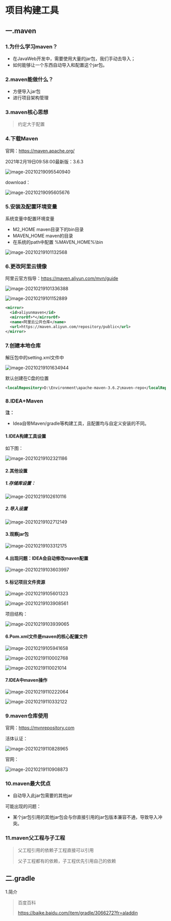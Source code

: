 # 项目构建工具

## 一.maven

### 1.为什么学习maven？

- 在JavaWeb开发中，需要使用大量的jar包，我们手动去导入；
- 如何能够让一个东西自动导入和配置这个jar包。

### 2.maven能做什么？

- 方便导入jar包
- 进行项目架构管理

### 3.maven核心思想

> 约定大于配置

### 4.下载Maven

官网：https://maven.apache.org/

2021年2月19日09:58:00最新版：3.6.3

![image-20210219095540940](../imgs/image-20210219095540940.png)

download：

![image-20210219095605676](../imgs/image-20210219095605676.png)

### 5.安装及配置环境变量

系统变量中配置环境变量

- M2_HOME maven目录下的bin目录
- MAVEN_HOME maven的目录
- 在系统的path中配置 %MAVEN_HOME%\bin

![image-20210219101132568](../imgs/image-20210219101132568.png)

### 6.更改阿里云镜像

阿里云官方指导：https://maven.aliyun.com/mvn/guide

![image-20210219101336388](../imgs/image-20210219101336388.png)

![image-20210219101152889](../imgs/image-20210219101152889.png)

```xml
<mirror>
  <id>aliyunmaven</id>
  <mirrorOf>*</mirrorOf>
  <name>阿里云公共仓库</name>
  <url>https://maven.aliyun.com/repository/public</url>
</mirror>
```

### 7.创建本地仓库

解压包中的setting.xml文件中

![image-20210219101634944](../imgs/image-20210219101634944.png)

默认创建在C盘的位置

```xml
<localRepository>D:\Environment\apache-maven-3.6.2\maven-repo</localRepository>
```

### 8.IDEA+Maven

**注：**

- Idea自带Maven/gradle等构建工具，且配置均与自定义安装的不同。

#### 1.IDEA构建工具设置

如下图：

![image-20210219102321186](../imgs/image-20210219102321186.png)

#### 2.其他设置

##### 1.存储库设置：

![image-20210219102610116](../imgs/image-20210219102610116.png)

##### 2.导入设置

![image-20210219102712149](../imgs/image-20210219102712149.png)

#### 3.观察jar包

![image-20210219103312175](../imgs/image-20210219103312175.png)

#### 4.出现问题：IDEA会自动修改maven配置

![image-20210219103603997](../imgs/image-20210219103603997.png)

#### 5.标记项目文件资源

![image-20210219105601323](../imgs/image-20210219105601323.png)

![image-20210219103908561](../imgs/image-20210219103908561.png)

项目结构：

![image-20210219103939065](../imgs/image-20210219103939065.png)

#### 6.Pom.xml文件是maven的核心配置文件

![image-20210219105941658](../imgs/image-20210219105941658.png)

![image-20210219110002768](../imgs/image-20210219110002768.png)

![image-20210219110021014](../imgs/image-20210219110021014.png)

#### 7.IDEA中maven操作

![image-20210219110222064](../imgs/image-20210219110222064.png)

![image-20210219110332122](../imgs/image-20210219110332122.png)

### 9.maven仓库使用

官网：https://mvnrepository.com

活体认证：

![image-20210219110828965](../imgs/image-20210219110828965.png)

官网：

![image-20210219110908873](../imgs/image-20210219110908873.png)

### 10.maven最大优点

- 自动导入此jar包需要的其他jar

可能出现的问题：

- 某个jar包引用的其他jar包会与你直接引用的jar包版本兼容不通，导致导入冲突。

### 11.maven父工程与子工程

> 父工程引用的依赖子工程直接可以引用
>
> 父子工程都有的依赖，子工程优先引用自己的依赖

## 二.gradle

1.简介

> 百度百科
>
> https://baike.baidu.com/item/gradle/3066272?fr=aladdin